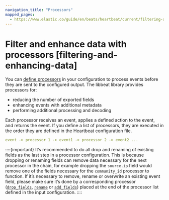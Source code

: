 ```yaml
---
navigation_title: "Processors"
mapped_pages:
  - https://www.elastic.co/guide/en/beats/heartbeat/current/filtering-and-enhancing-data.html
---
```


# Filter and enhance data with processors [filtering-and-enhancing-data]


You can [define processors](/reference/heartbeat/defining-processors.md) in your configuration to process events before they are sent to the configured output. The libbeat library provides processors for:

* reducing the number of exported fields
* enhancing events with additional metadata
* performing additional processing and decoding

Each processor receives an event, applies a defined action to the event, and returns the event. If you define a list of processors, they are executed in the order they are defined in the Heartbeat configuration file.

```yaml
event -> processor 1 -> event1 -> processor 2 -> event2 ...
```

::::{important}
It’s recommended to do all drop and renaming of existing fields as the last step in a processor configuration. This is because dropping or renaming fields can remove data necessary for the next processor in the chain, for example dropping the `source.ip` field would remove one of the fields necessary for the `community_id` processor to function. If it’s necessary to remove, rename or overwrite an existing event field, please make sure it’s done by a corresponding processor ([`drop_fields`](/reference/heartbeat/drop-fields.md), [`rename`](/reference/heartbeat/rename-fields.md) or [`add_fields`](/reference/heartbeat/add-fields.md)) placed at the end of the processor list defined in the input configuration.
::::














































